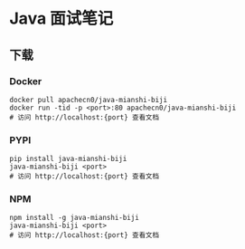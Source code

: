 # Java 面试笔记

## 下载

### Docker

```
docker pull apachecn0/java-mianshi-biji
docker run -tid -p <port>:80 apachecn0/java-mianshi-biji
# 访问 http://localhost:{port} 查看文档
```

### PYPI

```
pip install java-mianshi-biji
java-mianshi-biji <port>
# 访问 http://localhost:{port} 查看文档
```

### NPM

```
npm install -g java-mianshi-biji
java-mianshi-biji <port>
# 访问 http://localhost:{port} 查看文档
```
